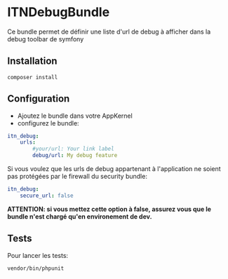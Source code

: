 ITNDebugBundle
=============


Ce bundle permet de définir une liste d'url de debug à afficher dans la debug toolbar de symfony

Installation
--------------

```
composer install
```

Configuration
--------------

 - Ajoutez le bundle dans votre AppKernel
 - configurez le bundle:

``` yaml
itn_debug:
    urls:
        #your/url: Your link label
        debug/url: My debug feature
```

Si vous voulez que les urls de debug appartenant à l'application ne soient pas protégées par le firewall du security bundle:
``` yaml
itn_debug:
    secure_url: false
```

**ATTENTION: si vous mettez cette option à false, assurez vous que le bundle n'est chargé qu'en environement de dev.**

Tests
------

Pour lancer les tests:

```
vendor/bin/phpunit
```
